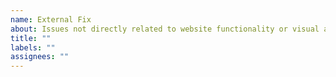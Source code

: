 ```yaml
---
name: External Fix
about: Issues not directly related to website functionality or visual appearance
title: ""
labels: ""
assignees: ""
---
```

